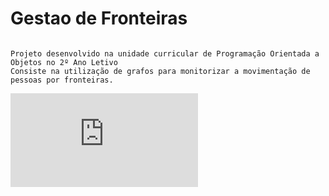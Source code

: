 # Gestao de Fronteiras
```

Projeto desenvolvido na unidade curricular de Programação Orientada a Objetos no 2º Ano Letivo
Consiste na utilização de grafos para monitorizar a movimentação de pessoas por fronteiras.

```
![Enunciado do Projeto](https://github.com/7Backwards/Gestao-de-Fronteiras/blob/master/Enunciado.pdf)

